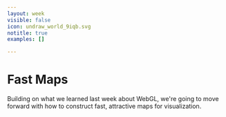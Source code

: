 ```yaml
---
layout: week
visible: false
icon: undraw_world_9iqb.svg
notitle: true
examples: []

---
```


# Fast Maps

Building on what we learned last week about WebGL, we're going to move forward with how to construct fast, attractive maps for visualization.
